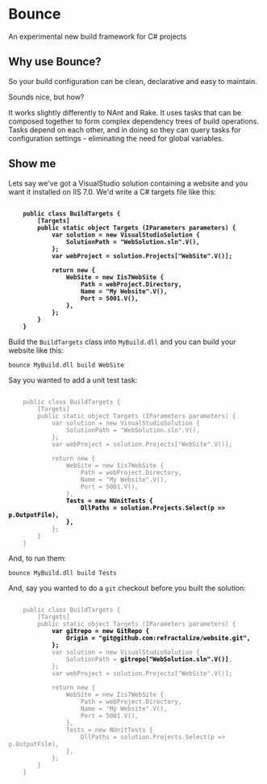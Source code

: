 # Bounce
An experimental new build framework for C# projects

## Why use Bounce?

So your build configuration can be clean, declarative and easy to maintain.

Sounds nice, but how?

It works slightly differently to NAnt and Rake. It uses tasks that can be composed together to form
complex dependency trees of build operations. Tasks depend on each other, and in doing so they can query
tasks for configuration settings - eliminating the need for global variables.

## Show me

Lets say we've got a VisualStudio solution containing a website and you want it installed on IIS 7.0. We'd write
a C# targets file like this:

<pre><code><b>
	public class BuildTargets {
        [Targets]
        public static object Targets (IParameters parameters) {
            var solution = new VisualStudioSolution {
				SolutionPath = "WebSolution.sln".V(),
			};
            var webProject = solution.Projects["WebSite".V()];

            return new {
                WebSite = new Iis7WebSite {
					Path = webProject.Directory,
					Name = "My Website".V(),
					Port = 5001.V(),
				},
            };
        }
    }</b></code></pre>

Build the `BuildTargets` class into `MyBuild.dll` and you can build your website like this:

    bounce MyBuild.dll build WebSite

Say you wanted to add a unit test task:

<pre><code>
    <span style="color: gray">public class BuildTargets {
        [Targets]
        public static object Targets (IParameters parameters) {
            var solution = new VisualStudioSolution {
				SolutionPath = "WebSolution.sln".V(),
			};
            var webProject = solution.Projects["WebSite".V()];

            return new {
                WebSite = new Iis7WebSite {
					Path = webProject.Directory,
					Name = "My Website".V(),
					Port = 5001.V(),
				},
				<span style="color: black"><b>Tests = new NUnitTests {
                    DllPaths = solution.Projects.Select(p => p.OutputFile),
				},</b></span>
            };
        }
    }</span></code></pre>

And, to run them:

	bounce MyBuild.dll build Tests

And, say you wanted to do a `git` checkout before you built the solution:

<pre><code>
    <span style="color: gray">public class BuildTargets {
        [Targets]
        public static object Targets (IParameters parameters) {
			<span style="color: black"><b>var gitrepo = new GitRepo {
				Origin = "git@github.com:refractalize/website.git",
			};</b></span>
            var solution = new VisualStudioSolution {
				SolutionPath = <span style="color: black"><b>gitrepo["WebSolution.sln".V()]</b></span>,
			};
            var webProject = solution.Projects["WebSite".V()];

            return new {
                WebSite = new Iis7WebSite {
					Path = webProject.Directory,
					Name = "My Website".V(),
					Port = 5001.V(),
				},
				Tests = new NUnitTests {
                    DllPaths = solution.Projects.Select(p => p.OutputFile),
				},
            };
        }
    }</span></code></pre>
